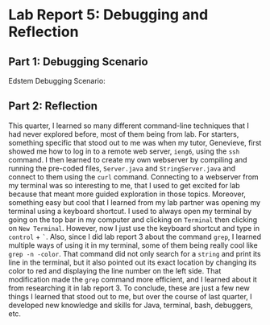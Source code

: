 # Lab Report 5: Debugging and Reflection

## Part 1: Debugging Scenario
Edstem Debugging Scenario: 


## Part 2: Reflection
This quarter, I learned so many different command-line techniques that I had never explored before, most of them being from lab. For starters, something specific that stood out to me was when my tutor, Genevieve, first showed me how to log in to a remote web server, `ieng6`, using the `ssh` command. I then learned to create my own webserver by compiling and running the pre-coded files, `Server.java` and `StringServer.java` and connect to them using the `curl` command. Connecting to a webserver from my terminal was so interesting to me, that I used to get excited for lab because that meant more guided exploration in those topics. Moreover, something easy but cool that I learned from my lab partner was opening my terminal using a keyboard shortcut. I used to always open my terminal by going on the top bar in my computer and clicking on `Terminal` then clicking on `New Terminal`. However, now I just use the keyboard shortcut and type in ` control ` + ``` ` ```. Also, since I did lab report 3 about the command `grep`, I learned multiple ways of using it in my terminal, some of them being really cool like `grep -n -color`. That command did not only search for a `string` and print its line in the terminal, but it also pointed out its exact location by changing its color to red and displaying the line number on the left side. That modification made the `grep` command more efficient, and I learned about it from researching it in lab report 3. To conclude, these are just a few new things I learned that stood out to me, but over the course of last quarter, I developed new knowledge and skills for Java, terminal, bash, debuggers, etc.
